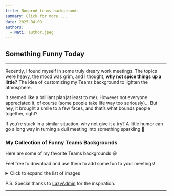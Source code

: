 ```yaml
---
title: Nonprod teams backgrounds
summary: Click for more ...
date: 2025-04-09
authors:
  - Mati: author.jpeg
---
```


## Something Funny Today

---

Recently, I found myself in some truly dreary work meetings. The topics were heavy, the mood was grim, and I thought, **why not spice things up a little?** The idea of customizing my Teams background to lighten the atmosphere.

It seemed like a brilliant plan(at least to me). However not everyone appreciated it, of course (some people take life way too seriously)... But hey, it brought a smile to a few faces, and that’s what bounds people together, right?

If you’re stuck in a similar situation, why not give it a try? A little humor can go a long way in turning a dull meeting into something sparkling :tada:

### My Collection of Funny Teams Backgrounds

Here are some of my favorite Teams backgrounds :smiley:

Feel free to download and use them to add some fun to your meetings!

<details>
<summary>Click to expand the list of images</summary>

| Backgrounds                                                 |
| ----------------------------------------------------------- |
| ![Background It's Okay](images/background_itsokay.jpg)      |
| ![Background White House](images/background_whitehouse.png) |
| ![Background Cell](images/background_cell.jpg)              |
| ![Background Oval Office](images/background_ovaloffice.png) |
| ![Background Mugshot](images/background_mugshot.png)        |
| ![Background Delorian](images/background_delorian.png)      |
| ![Background Simpsons](images/background_simpsons.png)      |
| ![Background Star Wars](images/background_starWars.png)     |
| ![Background The Office](images/background_theOffice.png)   |
| ![Background Bluescreen](images/background_bluescreen.png)  |

</details>

P.S.
Special thanks to [LazyAdmin](https://lazyadmin.nl/office-365/funny-teams-backgrounds/) for the inspiration.

---
